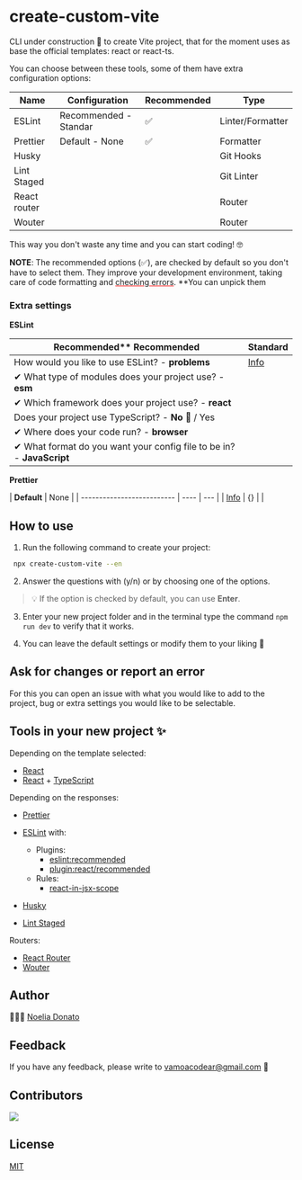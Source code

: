 # create-custom-vite

CLI under construction 🚧 to create Vite project, that for the moment uses as base the official templates: react or react-ts.

You can choose between these tools, some of them have extra configuration options:

| Name         | Configuration         | Recommended | Type             |
| ------------ | --------------------- | ----------- | ---------------- |
| ESLint       | Recommended - Standar | ✅          | Linter/Formatter |
| Prettier     | Default - None        | ✅          | Formatter        |
| Husky        |                       |             | Git Hooks        |
| Lint Staged  |                       |             | Git Linter       |
| React router |                       |             | Router           |
| Wouter       |                       |             | Router           |

This way you don't waste any time and you can start coding! 🤓

**NOTE**: The recommended options (✅), are checked by default so you don't have to select them. They improve your development environment, taking care of code formatting and <span style="text-decoration: underline; text-decoration-skip-ink: auto; text-decoration-color: red;">checking errors</span>. \*\*You can unpick them

### Extra settings

**ESLint**

| Recommended\*\* **Recommended**                                       | Standard                                               |
| --------------------------------------------------------------------- | ------------------------------------------------------ |
| How would you like to use ESLint? - **problems**                      | [Info](https://www.npmjs.com/package/standard#install) |
| ✔ What type of modules does your project use? - **esm**               |                                                        |
| ✔ Which framework does your project use? - **react**                  |                                                        |
| Does your project use TypeScript? - **No 🚧** / Yes                   |                                                        |
| ✔ Where does your code run? - **browser**                             |                                                        |
| ✔ What format do you want your config file to be in? - **JavaScript** |                                                        |

**Prettier**

| **Default**                | None |
| -------------------------- | ---- | --- |
| [Info](PRETTIER_CONFIG.md) | {}   |     |

## How to use

1. Run the following command to create your project:

```bash
 npx create-custom-vite --en
```

2. Answer the questions with (y/n) or by choosing one of the options.

> 💡 If the option is checked by default, you can use **Enter**.

3. Enter your new project folder and in the terminal type the command `npm run dev` to verify that it works.

4. You can leave the default settings or modify them to your liking 🥳

## Ask for changes or report an error

For this you can open an issue with what you would like to add to the project, bug or extra settings you would like to be selectable.

## Tools in your new project ✨

Depending on the template selected:

- [React](https://reactjs.org/)
- [React](https://reactjs.org/) + [TypeScript](https://www.typescriptlang.org/)

Depending on the responses:

- [Prettier](https://prettier.io/)
- [ESLint](https://eslint.org/) with:

  - Plugins:
    - [eslint:recommended](https://eslint.org/docs/latest/rules)
    - [plugin:react/recommended](https://github.com/jsx-eslint/eslint-plugin-react#list-of-supported-rules)
  - Rules:
    - [react-in-jsx-scope](https://github.com/jsx-eslint/eslint-plugin-react/blob/master/docs/rules/react-in-jsx-scope.md)

- [Husky](https://github.com/typicode/husky)
- [Lint Staged](https://github.com/okonet/lint-staged)

Routers:

- [React Router](https://reactrouter.com/docs/en/v6/getting-started/overview)
- [Wouter](https://github.com/molefrog/wouter)

## Author

👩🏻‍💻 [Noelia Donato](https://www.github.com/nsdonato)

## Feedback

If you have any feedback, please write to vamoacodear@gmail.com 🤗

## Contributors

<a href="https://github.com/vamoacodear/create-custom-vite/graphs/contributors">
  <img src="https://contrib.rocks/image?repo=vamoacodear/create-custom-vite" />
</a>

## License

[MIT](https://choosealicense.com/licenses/mit/)
